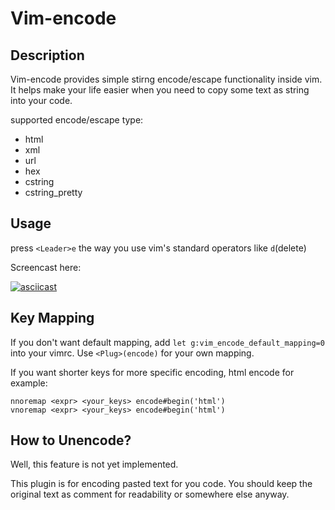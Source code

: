 # Vim-encode

## Description

Vim-encode provides simple stirng encode/escape functionality inside vim. It
helps make your life easier when you need to copy some text as string into your
code.

supported encode/escape type:

- html
- xml
- url
- hex
- cstring
- cstring_pretty

## Usage

press `<Leader>e` the way you use vim's standard operators like `d`(delete)

Screencast here:

[![asciicast](https://asciinema.org/a/ew105rtskuxg65a1f442stegg.png)](https://asciinema.org/a/ew105rtskuxg65a1f442stegg)


## Key Mapping

If you don't want default mapping, add `let g:vim_encode_default_mapping=0`
into your vimrc. Use `<Plug>(encode)` for your own mapping.

If you want shorter keys for more specific encoding, html encode for example:

```vim
nnoremap <expr> <your_keys> encode#begin('html')
vnoremap <expr> <your_keys> encode#begin('html')
```


## How to Unencode?

Well, this feature is not yet implemented.

This plugin is for encoding pasted text for you code. You should keep the
original text as comment for readability or somewhere else anyway.

